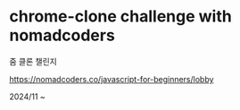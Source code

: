 # chrome-clone challenge with nomadcoders

줌 클론 챌린지

https://nomadcoders.co/javascript-for-beginners/lobby

2024/11 ~
